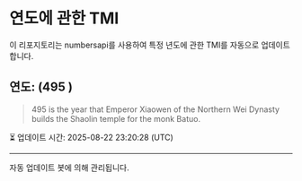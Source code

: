 
# 연도에 관한 TMI

이 리포지토리는 numbersapi를 사용하여 특정 년도에 관한 TMI를 자동으로 업데이트합니다.

## 연도: (495 )
> 495 is the year that Emperor Xiaowen of the Northern Wei Dynasty builds the Shaolin temple for the monk Batuo.

⏳ 업데이트 시간: 2025-08-22 23:20:28 (UTC)

---
자동 업데이트 봇에 의해 관리됩니다.
